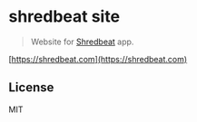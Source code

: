# shredbeat site

> Website for [Shredbeat](https://github.com/miguelmota/shredbeat) app.

[https://shredbeat.com](https://shredbeat.com)

## License

MIT

